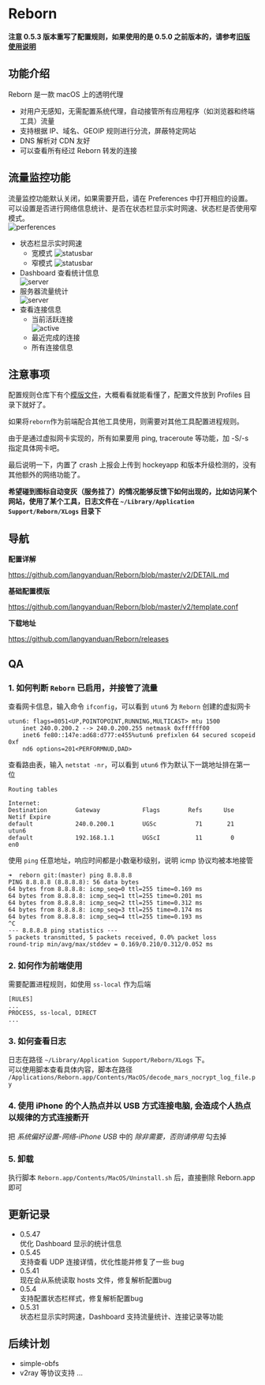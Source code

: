 # Reborn

**注意 0.5.3 版本重写了配置规则，如果使用的是 0.5.0 之前版本的，请参考[旧版使用说明](./discarded/v1/README.md)**
## 功能介绍

Reborn 是一款 macOS 上的透明代理

* 对用户无感知，无需配置系统代理，自动接管所有应用程序（如浏览器和终端工具）流量
* 支持根据 IP、域名、GEOIP 规则进行分流，屏蔽特定网站
* DNS 解析对 CDN 友好
* 可以查看所有经过 Reborn 转发的连接


## 流量监控功能

流量监控功能默认关闭，如果需要开启，请在 Preferences 中打开相应的设置。  
可以设置是否进行网络信息统计、是否在状态栏显示实时网速、状态栏是否使用窄模式。  
![perferences](./image/5.png)



* 状态栏显示实时网速  
  - 宽模式 ![statusbar](./image/4.png) 
  - 窄模式 ![statusbar](./image/3.png)
* Dashboard 查看统计信息  
![server](./image/6.png)
* 服务器流量统计  
![server](./image/1.png)
* 查看连接信息
  - 当前活跃连接  
    ![active](./image/2.png)
  - 最近完成的连接
  - 所有连接信息


## 注意事项

配置规则仓库下有个[模版文件](./v2/template.conf)，大概看看就能看懂了，配置文件放到 Profiles 目录下就好了。

如果将`reborn`作为前端配合其他工具使用，则需要对其他工具配置进程规则。

由于是通过虚拟网卡实现的，所有如果要用 ping, traceroute 等功能，加 -S/-s 指定具体网卡吧。

最后说明一下，内置了 crash 上报会上传到 hockeyapp 和版本升级检测的，没有其他额外的网络功能了。


**希望碰到图标自动变灰（服务挂了）的情况能够反馈下如何出现的，比如访问某个网站，使用了某个工具，日志文件在 `~/Library/Application Support/Reborn/XLogs` 目录下**

## 导航

**配置详解**

https://github.com/langyanduan/Reborn/blob/master/v2/DETAIL.md


**基础配置模版**

https://github.com/langyanduan/Reborn/blob/master/v2/template.conf


**下载地址**

https://github.com/langyanduan/Reborn/releases


## QA

### 1. 如何判断 `Reborn` 已启用，并接管了流量

查看网卡信息，输入命令 `ifconfig`，可以看到 `utun6` 为 `Reborn` 创建的虚拟网卡

```  
utun6: flags=8051<UP,POINTOPOINT,RUNNING,MULTICAST> mtu 1500
    inet 240.0.200.2 --> 240.0.200.255 netmask 0xffffff00
    inet6 fe80::147e:ad68:d777:e455%utun6 prefixlen 64 secured scopeid 0xf
    nd6 options=201<PERFORMNUD,DAD>
```


查看路由表，输入 `netstat -nr`，可以看到 `utun6` 作为默认下一跳地址排在第一位

```
Routing tables

Internet:
Destination        Gateway            Flags        Refs      Use   Netif Expire
default            240.0.200.1        UGSc           71       21   utun6
default            192.168.1.1        UGScI          11        0     en0
```

使用 `ping` 任意地址，响应时间都是小数毫秒级别，说明 icmp 协议均被本地接管

```
➜  reborn git:(master) ping 8.8.8.8
PING 8.8.8.8 (8.8.8.8): 56 data bytes
64 bytes from 8.8.8.8: icmp_seq=0 ttl=255 time=0.169 ms
64 bytes from 8.8.8.8: icmp_seq=1 ttl=255 time=0.201 ms
64 bytes from 8.8.8.8: icmp_seq=2 ttl=255 time=0.312 ms
64 bytes from 8.8.8.8: icmp_seq=3 ttl=255 time=0.174 ms
64 bytes from 8.8.8.8: icmp_seq=4 ttl=255 time=0.193 ms
^C
--- 8.8.8.8 ping statistics ---
5 packets transmitted, 5 packets received, 0.0% packet loss
round-trip min/avg/max/stddev = 0.169/0.210/0.312/0.052 ms
```

### 2. 如何作为前端使用

需要配置进程规则，如使用 `ss-local` 作为后端

```
[RULES]
...
PROCESS, ss-local, DIRECT
...
```

### 3. 如何查看日志

日志在路径 `~/Library/Application Support/Reborn/XLogs` 下。  
可以使用脚本查看具体内容，脚本在路径 `/Applications/Reborn.app/Contents/MacOS/decode_mars_nocrypt_log_file.py`

### 4. 使用 iPhone 的个人热点并以 USB 方式连接电脑, 会造成个人热点以规律的方式连接断开

把 *系统偏好设置-网络-iPhone USB* 中的 *除非需要，否则请停用* 勾去掉

### 5. 卸载

执行脚本 `Reborn.app/Contents/MacOS/Uninstall.sh` 后，直接删除 Reborn.app 即可

## 更新记录
* 0.5.47  
优化 Dashboard 显示的统计信息
* 0.5.45  
支持查看 UDP 连接详情，优化性能并修复了一些 bug
* 0.5.41  
现在会从系统读取 hosts 文件，修复解析配置bug
* 0.5.4  
支持配置状态栏样式，修复解析配置bug
* 0.5.31  
状态栏显示实时网速，Dashboard 支持流量统计、连接记录等功能

## 后续计划

* simple-obfs  
* v2ray 等协议支持
...
